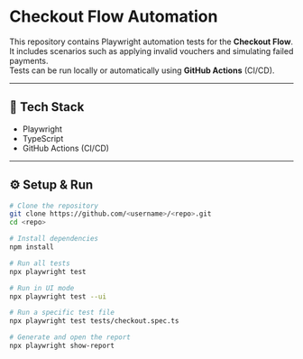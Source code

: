 # Checkout Flow Automation

This repository contains Playwright automation tests for the **Checkout Flow**.  
It includes scenarios such as applying invalid vouchers and simulating failed payments.  
Tests can be run locally or automatically using **GitHub Actions** (CI/CD).

---

## 📌 Tech Stack
- Playwright  
- TypeScript  
- GitHub Actions (CI/CD)

---

## ⚙️ Setup & Run
```bash
# Clone the repository
git clone https://github.com/<username>/<repo>.git
cd <repo>

# Install dependencies
npm install

# Run all tests
npx playwright test

# Run in UI mode
npx playwright test --ui

# Run a specific test file
npx playwright test tests/checkout.spec.ts

# Generate and open the report
npx playwright show-report
